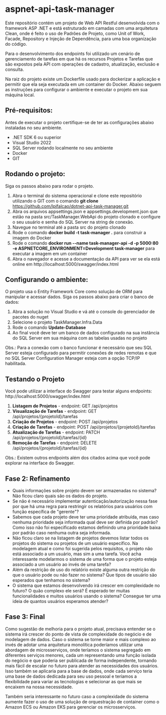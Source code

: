# aspnet-api-task-manager

Este repositório contém um projeto de Web API Restful desenvolvida com o framework ASP .NET e está estruturado em camadas com uma arquitetura Clean, onde é feito o uso de Padrões de Projeto, como Unit of Work, Facade, Repository e Injeção de Dependência, para uma boa organização do código. 

Para o desenvolvimento dos endpoints foi utilizado um cenário de gerenciamento de tarefas em que há os recursos Projetos e Tarefas que são expostos pela API com operações de cadastro, atualização, exclusão e consulta. 

Na raiz do projeto existe um Dockerfile usado para dockerizar a aplicação e permitir que ela seja executada em um container do Docker. Abaixo seguem as instruções para configurar o ambiente e executar o projeto em sua máquina local.

## Pré-requisitos:

Antes de executar o projeto certifique-se de ter as configurações abaixo instaladas no seu ambiente.

+ .NET SDK 6 ou superior
+ Visual Studio 2022
+ SQL Server rodando localmente no seu ambiente
+ Docker
+ GIT

## Rodando o projeto:

Siga os passos abaixo para rodar o projeto.

1. Abra o terminal do sistema operacional e clone este repositório utilizando o GIT com o comando **git clone** https://github.com/lpjfalcao/dotnet-api-task-manager.git
2. Abra os arquivos appsettings.json e appsettings.development.json que estão na pasta src/TaskManager.WebApi do projeto clonado e configure o seu usuário e senha do SQL Server na string de conexão.
3. Navegue no terminal até a pasta src do projeto clonado
4. Rode o comando **docker build -t task-manager .** para construir a imagem do Docker
5. Rode o comando **docker run --name task-manager-api -d -p 5000:80 -e ASPNETCORE_ENVIRONMENT=Development task-manager** para executar a imagem em um container 
6. Abra o navegador e acesse a documentação da API para ver se ela está online em http://localhost:5000/swagger/index.html

## Configurando o ambiente:

O projeto usa o Entity Framework Core como solução de ORM para manipular e acessar dados. Siga os passos abaixo para criar o banco de dados:

1. Abra a solução no Visual Studio e vá até o console do gerenciador de pacotes do nuget
2. Selecione o projeto TaskManager.Infra.Data 
3. Rode o comando **Update-Database**
5. Ao final você deve ter um banco de dados configurado na sua instância do SQL Server em sua máquina com as tabelas usadas no projeto

Obs.: Para a conexão com o banco funcionar é necessário que seu SQL Server esteja configurado para permitir conexões de redes remotas e que no SQL Server Configuration Manager esteja com a opção TCP/IP habilitada.

## Testando o Projeto

Você pode utilizar a interface do Swagger para testar alguns endpoints: http://localhost:5000/swagger/index.html

1. **Listagem de Projetos** - endpoint: GET /api/projetos
2. **Visualização de Tarefas** - endpoint: GET /api/projetos/{projetoId}/tarefas
3. **Criação de Projetos** - endpoint: POST /api/projetos
4. **Criação de Tarefas** - endpoint: POST /api/projetos/{projetoId}/tarefas
5. **Atualização de Tarefas** - endpoint: PATCH /api/projetos/{projetoId}/tarefas/{id}
6. **Remoção de Tarefas** - endpoint: DELETE /api/projetos/{projetoId}/tarefas/{id}

Obs.: 
Existem outros endpoints além dos citados acima que você pode explorar na interface do Swagger.

## Fase 2: Refinamento

- Quais informações sobre projeto devem ser armazenadas no sistema? Não ficou claro quais são os dados do projeto.
- Se não é necessário implementar autenticação/autorização nessa fase por que há uma regra para restringir os relatórios para usuários com função específica de "gerente"? 
- Sabemos que cada projeto deve ter uma prioridade atribuída, mas caso nenhuma prioridade seja informada qual deve ser definida por padrão? Como isso não foi especificado estamos definindo uma prioridade baixa por padrão caso nenhuma outra seja informada.
- Não ficou claro se na listagem de projetos devemos listar todos os projetos do sistema ou projetos de um usuário específico. Na modelagem atual e como foi sugerida pelos requisitos, o projeto não está associado a um usuário, mas sim a uma tarefa. Você acha interessante modelarmos o sistema de uma forma que o projeto esteja associado a um usuário ao invés de uma tarefa?
- Além da restrição de uso do relatório existe alguma outra restrição do que o usuário pode ou não fazer no sistema? Que tipos de usuário são esperados que tenhamos no sistema?
- O sistema que estamos desenvolvendo irá crescer em complexidade no futuro? O quão complexo ele será? É esperado ter muitas funcionalidades e muitos usuários usando o sistema? Consegue ter uma ideia de quantos usuários esperamos atender?

 ## Fase 3: Final

Como sugestão de melhoria para o projeto atual, precisava entender se o sistema irá crescer do ponto de vista de complexidade do negócio e de modelagem de dados. Caso o sistema se torne maior e mais complexo ao invés de adotar uma arquitetura monolítica poderíamos utilizar uma abordagem de microsserviços, onde teríamos o sistema segregado em diferentes serviços menores, cada um representando uma função isolada do negócio e que poderia ser publicada de forma independente, tornando mais fácil de escalar no futuro para atender as necessidades dos usuários. Isso também se aplicaria para a base de dados, onde cada serviço teria uma base de dados dedicada para seu uso pessoal e teríamos a flexibilidade para variar as tecnologias e selecionar as que mais se encaixem na nossa necessidade. 

Também seria interessante no futuro caso a complexidade do sistema aumente fazer o uso de uma solução de orquestração de container como o Amazon ECS ou Amazon EKS para gerenciar os microsserviços.  
  

